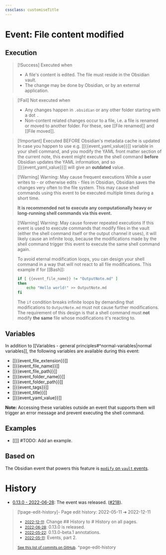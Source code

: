 ```yaml
---
cssclass: customiseTitle
---
```

# Event: File content modified
## Execution
> [!Success] Executed when
> - A file's content is edited. The file must reside in the Obsidian vault.
> - The change may be done by Obsidian, or by an external application.

> [!Fail] Not executed when
> - Any changes happen in `.obsidian` or any other folder starting with a dot `.`
> - Non-content related changes occur to a file, i.e. a file is renamed or moved to another folder. For these, see [[File renamed]] and [[File moved]].

> [!Important] Executed BEFORE Obsidian's metadata cache is updated
> In case you happen to use e.g. [[{{event_yaml_value}}]] variable in your shell command, and you modify the YAML front matter section of the current note, this event might execute the shell command **before** Obsidian updates the YAML information, and so [[{{event_yaml_value}}]] will give an **outdated** value.

> [!Warning] Warning: May cause frequent executions
> While a user writes to - or otherwise edits - files in Obsidian, Obsidian saves the changes very often to the file system. This may cause shell commands using this event to be executed multiple times during a short time.
> 
> **It is recommended not to execute any computationally heavy or long-running shell commands via this event.**

> [!Warning] Warning: May cause forever repeated executions
> If this event is used to execute commands that modify files in the vault (either the shell command itself or the output channel it uses), it will likely cause an infinite loop, because the modifications made by the shell command trigger this event to execute the same shell command again.
> 
> To avoid eternal modification loops, you can design your shell command in a way that will not react to all file modifications. This example if for [[Bash]]:
> ```bash
> if [ {{event_file_name}} != "OutputNote.md" ]
> then
>     echo "Hello world!" >> OutputNote.md
> fi
> ```
> The `if` condition breaks infinite loops by demanding that modifications to `OutputNote.md` must not cause further modifications. The requirement of this design is that a shell command must **not** modify **the same** file whose modifications it's reacting to.

## Variables

In addition to [[Variables - general principles#^normal-variables|normal variables]], the following variables are available during this event:

- [[{{event_file_extension}}]]
- [[{{event_file_name}}]]
- [[{{event_file_path}}]]
- [[{{event_folder_name}}]]
- [[{{event_folder_path}}]]
- [[{{event_tags}}]]
- [[{{event_title}}]]
- [[{{event_yaml_value}}]]

**Note:** Accessing these variables outside an event that supports them will trigger an error message and prevent executing the shell command.

## Examples
- [[]] #TODO: Add an example.

## Based on
The Obsidian event that powers this feature is [`modify` on `vault` events](https://github.com/obsidianmd/obsidian-api/blob/763a243b4ec295c9c460560e9b227c8f18d8199b/obsidian.d.ts#L3260).

# History
- [0.13.0 - 2022-06-28](https://github.com/Taitava/obsidian-shellcommands/blob/main/CHANGELOG.md#0130---2022-06-28): The event was released. ([#218](https://github.com/Taitava/obsidian-shellcommands/issues/123)).

> [!page-edit-history]- Page edit history: 2022-05-11 &#10132; 2022-12-11
> - [<small>2022-12-11</small>](https://github.com/Taitava/obsidian-shellcommands-documentation/commit/10ffc392aaf12df9cc211fb05030d43bcb772aad): Change ## History to # History on all pages.
> - [<small>2022-06-28</small>](https://github.com/Taitava/obsidian-shellcommands-documentation/commit/49efe1a5a719cb695cc0a4a96d05c10548298804): 0.13.0 is released.
> - [<small>2022-05-22</small>](https://github.com/Taitava/obsidian-shellcommands-documentation/commit/bb37c1f8ee6630879a4d6578eae61c50730cda97): 0.13.0-beta.1 annotations.
> - [<small>2022-05-11</small>](https://github.com/Taitava/obsidian-shellcommands-documentation/commit/5bbc04d5721f6b3723fd5baade2975a596e799dc): Events, part 2.
> 
> [<small>See this list of commits on GitHub</small>](https://github.com/Taitava/obsidian-shellcommands-documentation/commits/main/./Events/File%20content%20modified.md).
> ^page-edit-history